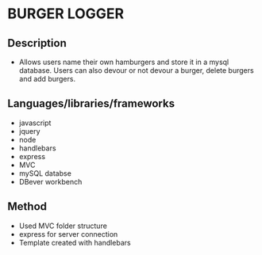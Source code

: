 # BURGER LOGGER
## Description
- Allows users name their own hamburgers and store it in a mysql database. Users can also devour or not devour a burger, delete burgers  and add burgers.

## Languages/libraries/frameworks
- javascript
- jquery
- node
- handlebars
- express
- MVC
- mySQL databse
- DBever workbench


## Method
- Used MVC folder structure 
- express for server connection
- Template created with handlebars

